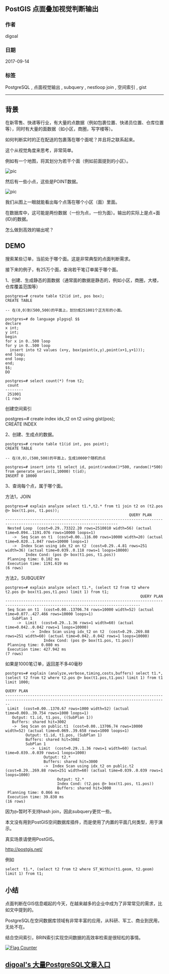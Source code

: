 ## PostGIS 点面叠加视觉判断输出  
                  
### 作者                 
digoal                  
                  
### 日期                
2017-09-14                    
                  
### 标签                
PostgreSQL , 点面视觉输出 , subquery , nestloop join , 空间索引 , gist     
                  
----                
                  
## 背景     
在新零售、快递等行业，有大量的点数据（例如包裹位置、快递员位置、仓库位置等），同时有大量的面数据（如小区，商圈，写字楼等）。  
  
如何判断实时的正在配送的包裹落在哪个面呢？并且将之联系起来。  
  
这个从视觉角度来思考，非常简单。  
  
例如有一个地图，将其划分为若干个面（例如前面提到的小区）。  
  
![pic](20170914_01_pic_001.jpg)  
  
然后有一些小点，这些是POINT数据。  
  
![pic](20170914_01_pic_002.jpg)  
  
我们从图上一眼就能看出每个点落在哪个小区（面）里面。  
  
在数据库中，这可能是两份数据（一份为点，一份为面）。输出的实际上是点+面(ID)的数据。  
  
怎么做到高效的输出呢？  
  
## DEMO  
搜索某些订单，当前处于哪个面。这是非常典型的点面判断需求。  
  
接下来的例子，有25万个面，查询若干笔订单属于哪个面。  
  
1、创建、生成静态的面数据（通常面的数据是静态的，例如小区，商圈，大楼，仓库覆盖范围等）  
  
```  
postgres=# create table t2(id int, pos box);  
CREATE TABLE  
  
-- 在(0,0)到(500,500)的平面上，划分成251001个正方形的小面。  
  
postgres=# do language plpgsql $$    
declare  
x int;  
y int;  
begin  
for x in 0..500 loop  
for y in 0..500 loop   
  insert into t2 values (x+y, box(point(x,y),point(x+1,y+1)));  
end loop;  
end loop;  
end;  
$$;  
DO  
  
postgres=# select count(*) from t2;  
 count    
--------  
 251001  
(1 row)  
```  
  
创建空间索引  
  
postgres=# create index idx_t2 on t2 using gist(pos);  
CREATE INDEX  
  
2、创建、生成点的数据。  
  
```  
postgres=# create table t1(id int, pos point);  
CREATE TABLE  
```  
  
```  
-- 在(0,0),(500,500)的平面上，生成10000个随机的点  
  
postgres=# insert into t1 select id, point(random()*500, random()*500) from generate_series(1,10000) t(id);  
INSERT 0 10000  
```  
  
3、查询每个点，属于哪个面。  
  
方法1，JOIN  
  
```  
postgres=# explain analyze select t1.*,t2.* from t1 join t2 on (t2.pos @> box(t1.pos, t1.pos));  
                                                       QUERY PLAN                                                         
------------------------------------------------------------------------------------------------------------------------  
 Nested Loop  (cost=0.29..73322.20 rows=2510010 width=56) (actual time=0.094..1191.076 rows=10000 loops=1)  
   ->  Seq Scan on t1  (cost=0.00..116.00 rows=10000 width=20) (actual time=0.020..1.047 rows=10000 loops=1)  
   ->  Index Scan using idx_t2 on t2  (cost=0.29..4.81 rows=251 width=36) (actual time=0.039..0.118 rows=1 loops=10000)  
         Index Cond: (pos @> box(t1.pos, t1.pos))  
 Planning time: 0.102 ms  
 Execution time: 1191.619 ms  
(6 rows)  
```  
  
方法2，SUBQUERY  
  
```  
postgres=# explain analyze select t1.*, (select t2 from t2 where t2.pos @> box(t1.pos,t1.pos) limit 1) from t1;  
                                                            QUERY PLAN                                                              
----------------------------------------------------------------------------------------------------------------------------------  
 Seq Scan on t1  (cost=0.00..13706.74 rows=10000 width=52) (actual time=0.077..427.466 rows=10000 loops=1)  
   SubPlan 1  
     ->  Limit  (cost=0.29..1.36 rows=1 width=60) (actual time=0.042..0.042 rows=1 loops=10000)  
           ->  Index Scan using idx_t2 on t2  (cost=0.29..269.88 rows=251 width=60) (actual time=0.042..0.042 rows=1 loops=10000)  
                 Index Cond: (pos @> box(t1.pos, t1.pos))  
 Planning time: 0.080 ms  
 Execution time: 427.942 ms  
(7 rows)  
```  
  
如果是1000笔订单，返回差不多40毫秒  
  
```
postgres=# explain (analyze,verbose,timing,costs,buffers) select t1.*, (select t2 from t2 where t2.pos @> box(t1.pos,t1.pos) limit 1) from t1 limit 1000;
                                                                  QUERY PLAN                                                                  
----------------------------------------------------------------------------------------------------------------------------------------------
 Limit  (cost=0.00..1370.67 rows=1000 width=52) (actual time=0.069..39.754 rows=1000 loops=1)
   Output: t1.id, t1.pos, ((SubPlan 1))
   Buffers: shared hit=3002
   ->  Seq Scan on public.t1  (cost=0.00..13706.74 rows=10000 width=52) (actual time=0.069..39.658 rows=1000 loops=1)
         Output: t1.id, t1.pos, (SubPlan 1)
         Buffers: shared hit=3002
         SubPlan 1
           ->  Limit  (cost=0.29..1.36 rows=1 width=60) (actual time=0.039..0.039 rows=1 loops=1000)
                 Output: t2.*
                 Buffers: shared hit=3000
                 ->  Index Scan using idx_t2 on public.t2  (cost=0.29..269.88 rows=251 width=60) (actual time=0.039..0.039 rows=1 loops=1000)
                       Output: t2.*
                       Index Cond: (t2.pos @> box(t1.pos, t1.pos))
                       Buffers: shared hit=3000
 Planning time: 0.066 ms
 Execution time: 39.830 ms
(16 rows)
```
  
因为```@>```暂时不支持hash join，因此subquery更优一些。  
  
本文没有用到PostGIS空间数据库插件，而是使用了内置的平面几何类型，用于演示。  
  
真实场景请使用PostGIS。  
  
http://postgis.net/  
  
例如  
  
```
select  t1.*, (select t2 from t2 where ST_Within(t1.geom, t2.geom) limit 1) from t1;
```
  
## 小结  
点面判断在GIS信息崛起的今天，在越来越多的企业中成为了非常常见的需求，比如文中提到的。  
  
PostgreSQL在空间数据库领域有非常丰富的应用，从科研、军工、商业到民用，无处不在。  
  
结合空间索引，BRIN索引实现空间数据的高效率检索是很轻松的事情。  
  
  
<a rel="nofollow" href="http://info.flagcounter.com/h9V1"  ><img src="http://s03.flagcounter.com/count/h9V1/bg_FFFFFF/txt_000000/border_CCCCCC/columns_2/maxflags_12/viewers_0/labels_0/pageviews_0/flags_0/"  alt="Flag Counter"  border="0"  ></a>  
  
  
  
  
  
  
## [digoal's 大量PostgreSQL文章入口](https://github.com/digoal/blog/blob/master/README.md "22709685feb7cab07d30f30387f0a9ae")
  
